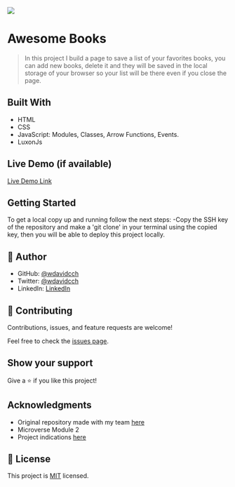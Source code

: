 ![](https://img.shields.io/badge/Microverse-blueviolet)

# Awesome Books

> In this project I build a page to save a list of your favorites books, you can add new books, delete it and they will be saved in the local storage of your browser so your list will be there even if you close the page.


## Built With

- HTML
- CSS
- JavaScript: Modules, Classes, Arrow Functions, Events.
- LuxonJs

## Live Demo (if available)

[Live Demo Link](https://livedemo.com)


## Getting Started

To get a local copy up and running follow the next steps: -Copy the SSH key of the repository and make a 'git clone' in your terminal using the copied key, then you will be able to deploy this project locally.

## 👤 Author

- GitHub: [@wdavidcch](https://github.com/wdavidcch)
- Twitter: [@wdavidcch](https://twitter.com/wdavidcch)
- LinkedIn: [LinkedIn](https://www.linkedin.com/in/williams-colmenares-989a6b151)

## 🤝 Contributing

Contributions, issues, and feature requests are welcome!

Feel free to check the [issues page](../../issues/).

## Show your support

Give a ⭐️ if you like this project!

## Acknowledgments

- Original repository made with my team [here](https://github.com/DiegoMero/Awesome-Books)
- Microverse Module 2
- Project indications [here](https://github.com/microverseinc/curriculum-javascript/blob/main/books/books_with_es6.md)

## 📝 License

This project is [MIT](./MIT.md) licensed.
